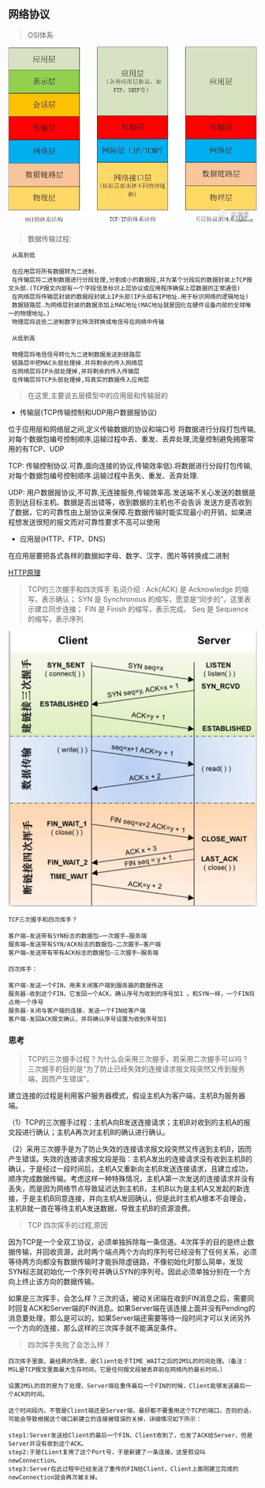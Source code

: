 #
## 网络协议

> OSI体系

![images](./assets/OSI.png)

>数据传输过程:
```
 从高到低
 
 在应用层将所有数据转为二进制.
 在传输层将二进制数据进行分段处理,分割成小的数据段,并为某个分段后的数据封装上TCP报文头部.(TCP报文内部有一个字段信息标识上层协议或应用程序确保上层数据的正常通信)
 在网络层将传输层封装的数据段封装上IP头部(IP头部有IP地址.用于标识网络的逻辑地址)
 数据链路层.为网络层封装的数据添加上MAC地址(MAC地址就是固化在硬件设备内部的全球唯一的物理地址。)
 物理层将这些二进制数字比特流转换成电信号在网络中传输
 
 从低到高
 
 物理层将电信信号转化为二进制数据发送到链路层
 链路层中把MAC头部处理掉.并将剩余的传入网络层
 在网络层将IP头部处理掉,并将剩余的传入传输层
 在传输层将TCP头部处理掉,将真实的数据传入应用层
```
 
 

> 在这里,主要说五层模型中的应用层和传输层的

+ 传输层(TCP传输控制和UDP用户数据报协议)

位于应用层和网络层之间,定义传输数据的协议和端口号
将数据进行分段打包传输,对每个数据包编号控制顺序,运输过程中丢、重发、丢弃处理,流量控制避免拥塞常用的有TCP、UDP

TCP: 传输控制协议.可靠,面向连接的协议,传输效率低).将数据进行分段打包传输,对每个数据包编号控制顺序.运输过程中丢失、重发、丢弃处理.

UDP: 用户数据报协议,不可靠,无连接服务,传输效率高.发送端不关心发送的数据是否到达目标主机、数据是否出错等，收到数据的主机也不会告诉 发送方是否收到了数据，它的可靠性由上层协议来保障.在数据传输时能实现最小的开销，如果进程想发送很短的报文而对可靠性要求不高可以使用

+ 应用层(HTTP、FTP、DNS)

在应用层要把各式各样的数据如字母、数字、汉字、图片等转换成二进制

[HTTP原理](./http.md)


> TCP的三次握手和四次挥手
> 名词介绍 : 
> Ack(ACK) 是 Acknowledge 的缩写，表示确认；
> SYN 是 Synchronous 的缩写，愿意是“同步的”，这里表示建立同步连接；
> FIN 是 Finish 的缩写，表示完成。
> Seq 是 Sequence 的缩写，表示序列

![](./assets/tcp.png)

```
TCP三次握手和四次挥手？

客户端–发送带有SYN标志的数据包–一次握手–服务端
服务端–发送带有SYN/ACK标志的数据包–二次握手–客户端
客户端–发送带有带有ACK标志的数据包–三次握手–服务端

四次挥手：

客户端-发送一个FIN，用来关闭客户端到服务器的数据传送
服务器-收到这个FIN，它发回一个ACK，确认序号为收到的序号加1 。和SYN一样，一个FIN将占用一个序号
服务器-关闭与客户端的连接，发送一个FIN给客户端
客户端-发回ACK报文确认，并将确认序号设置为收到序号加1

```

### 思考
> TCP的三次握手过程？为什么会采用三次握手，若采用二次握手可以吗？
 三次握手的目的是“为了防止已经失效的连接请求报文段突然又传到服务端，因而产生错误”，
 
   建立连接的过程是利用客户服务器模式，假设主机A为客户端，主机B为服务器端。
 
 （1）TCP的三次握手过程：主机A向B发送连接请求；主机B对收到的主机A的报文段进行确认；主机A再次对主机B的确认进行确认。
 
 （2）采用三次握手是为了防止失效的连接请求报文段突然又传送到主机B，因而产生错误。失效的连接请求报文段是指：主机A发出的连接请求没有收到主机B的确认，于是经过一段时间后，主机A又重新向主机B发送连接请求，且建立成功，顺序完成数据传输。考虑这样一种特殊情况，主机A第一次发送的连接请求并没有丢失，而是因为网络节点导致延迟达到主机B，主机B以为是主机A又发起的新连接，于是主机B同意连接，并向主机A发回确认，但是此时主机A根本不会理会，主机B就一直在等待主机A发送数据，导致主机B的资源浪费。
 
> TCP 四次挥手的过程,原因

因为TCP是一个全双工协议，必须单独拆除每一条信道。4次挥手的目的是终止数据传输，并回收资源，此时两个端点两个方向的序列号已经没有了任何关系，必须等待两方向都没有数据传输时才能拆除虚链路，不像初始化时那么简单，发现SYN标志就初始化一个序列号并确认SYN的序列号。因此必须单独分别在一个方向上终止该方向的数据传输。

如果是三次挥手，会怎么样？三次的话，被动关闭端在收到FIN消息之后，需要同时回复ACK和Server端的FIN消息。如果Server端在该连接上面并没有Pending的消息要处理，那么是可以的，如果Server端还需要等待一段时间才可以关闭另外一个方向的连接，那么这样的三次挥手就不能满足条件。

> 四次挥手失败了会怎么样？
```
四次挥手里面，最经典的场景，是Client处于TIME_WAIT之后的2MSL的时间处理。（备注：MSL是TCP报文里面最大生存时间，它是任何报文段被丢弃前在网络内的最长时间。）

设置2MSL的目的是为了处理，Server端在重传最后一个FIN的时候，Client能够发送最后一个ACK的时间。

这个时间段内，不管是Client端还是Server端，最好都不要重用这个TCP的端口，否则的话，可能会导致根据这个端口新建立的连接被错误的关掉，详细情况如下所示：

step1:Server发送给Client的最后一个FIN，Client收到了，也发了ACK给Server，但是Server并没有收到这个ACK。
step2:于是CLient复用了这个Port号，于是新建了一条连接，这里假设叫newConnection。
step3:Server在此过程中已经发送了重传的FIN给Client，Client上面刚建立完成的newConnection就会再次被关掉。


```